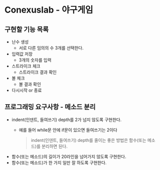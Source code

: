 # Conexuslab - 야구게임


## 구현할 기능 목록
 - 난수 생성
    - 서로 다른 임의의 수 3개를 선택한다. 
 - 입력값 저장
    - 3개의 숫자를 입력
 - 스트라이크 체크
    - 스트라이크 결과 확인
 - 볼 체크
    - 볼 결과 확인
 - 다시시작 or 종료

## 프로그래밍 요구사항 - 메소드 분리

- indent(인덴트, 들여쓰기) depth를 2가 넘지 않도록 구현한다.
    - 예를 들어 while문 안에 if문이 있으면 들여쓰기는 2이다
        
        > indent(인덴트, 들여쓰기) depth를 줄이는 좋은 방법은 함수(또는 메소드)를 분리하면 된다.
        > 
- 함수(또는 메소드)의 길이가 20라인을 넘어가지 않도록 구현한다.
- 함수(또는 메소드)가 한 가지 일만 잘 하도록 구현한다.
